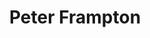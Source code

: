 ---
title: "Peter Frampton"
summary: "Peter Kenneth Frampton is an English-American guitarist, singer and songwriter who rose to prominence as a member of the rock bands the Herd and Humble Pie. Later in his career Frampton found success as a solo artist. He has released several albums, including his breakthrough album, the live release Frampton Comes Alive! , which spawned several hit singles and has earned 8× Platinum by the RIAA in the United States. He has also worked with acts such as Ringo Starr, the Who's John Entwistle, David Bowie, and both Matt Cameron and Mike McCready of Pearl Jam.
Frampton is best known for such hits as \"Show Me the Way\", \"Baby, I Love Your Way\", \"Do You Feel Like We Do\", and \"I'm in You\", which remain staples of classic rock radio. He has also appeared as himself in television shows such as The Simpsons, Family Guy, and Madam Secretary."
slug: "peter-frampton"
image: "peter-frampton.jpg"
apple_music_artist_url: "https://music.apple.com/gb/artist/peter-frampton/106848"
wikipedia_url: "https://en.wikipedia.org/wiki/Peter_Frampton"
---